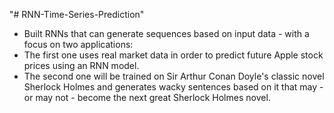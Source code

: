 "# RNN-Time-Series-Prediction" 

* Built RNNs that can generate sequences based on input data - with a focus on two applications:
*  The first one uses real market data in order to predict future Apple stock prices using an RNN model.
* The second one will be trained on Sir Arthur Conan Doyle's classic novel Sherlock Holmes and generates wacky sentences based on it that may - or may not - become the next great Sherlock Holmes novel.

